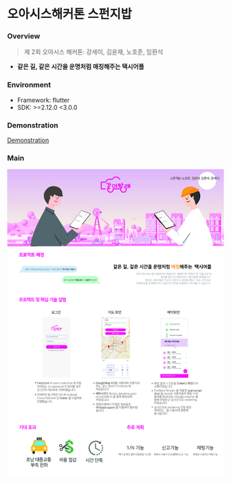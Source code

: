 # 오아시스해커톤 스펀지밥

### Overview
> 제 2회 오아시스 해커톤: 강세이, 김윤재, 노호준, 임환석

- **같은 길, 같은 시간을 운명처럼 매칭해주는 택시어플**

### Environment

- Framework: flutter
- SDK: >=2.12.0 <3.0.0

### Demonstration
[Demonstration](https://www.youtube.com/watch?v=Q4mYoIkVI0I)

### Main
<a href="#"><img src='./img/fig1.jpg'>

